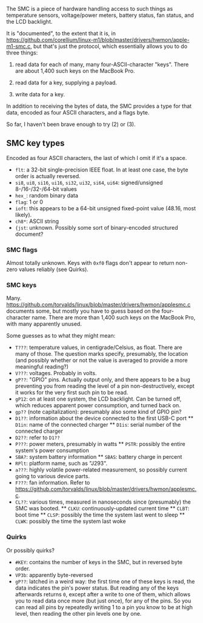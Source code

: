 The SMC is a piece of hardware handling access to such things as temperature sensors, voltage/power meters, battery status, fan status, and the LCD backlight.

It is "documented", to the extent that it is, in https://github.com/corellium/linux-m1/blob/master/drivers/hwmon/apple-m1-smc.c, but that's just the protocol, which essentially allows you to do three things:

1. read data for each of many, many four-ASCII-character "keys". There are about 1,400 such keys on the MacBook Pro.

2. read data for a key, supplying a payload.

3. write data for a key.

In addition to receiving the bytes of data, the SMC provides a type for that data, encoded as four ASCII characters, and a flags byte.

So far, I haven't been brave enough to try (2) or (3).

## SMC key types

Encoded as four ASCII characters, the last of which I omit if it's a space.

* `flt`: a 32-bit single-precision IEEE float. In at least one case, the byte order is actually reversed.
* `si8`, `ui8`, `si16`, `ui16`, `si32`, `ui32`, `si64`, `ui64`: signed/unsigned 8-/16-/32-/64-bit values
* `hex_`: random binary data
* `flag`: 1 or 0
* `ioft`: this appears to be a 64-bit unsigned fixed-point value (48.16, most likely).
* `ch8*`: ASCII string
* `{jst`: unknown. Possibly some sort of binary-encoded structured document?

### SMC flags

Almost totally unknown. Keys with `0xf0` flags don't appear to return non-zero values reliably (see Quirks).

### SMC keys

Many. https://github.com/torvalds/linux/blob/master/drivers/hwmon/applesmc.c documents some, but mostly you have to guess based on the four-character name. There are more than 1,400 such keys on the MacBook Pro, with many apparently unused.

Some guesses as to what they might mean:
* `T???`: temperature values, in centigrade/Celsius, as float. There are many of those. The question marks specify, presumably, the location (and possibly whether or not the value is averaged to provide a more meaningful reading?)
* `V???`: voltages. Probably in volts.
* `gP??`: "GPIO" pins. Actually output only, and there appears to be a bug preventing you from reading the level of a pin non-destructively, except it works for the very first such pin to be read.
* `gP12`: on at least one system, the LCD backlight. Can be turned off, which reduces apparent power consumption, and turned back on.
* `gp??` (note capitalization): presumably also some kind of GPIO pin?
* `D1??`: information about the device connected to the first USB-C port
** `D1in`: name of the connected charger
** `D1is`: serial number of the connected charger
* `D2??`: refer to `D1??`
* `P???`: power meters, presumably in watts
** `PSTR`: possibly the entire system's power consumption
* `SBA?`: system battery information
** `SBAS`: battery charge in percent
* `RPlt`: platform name, such as "J293".
* `a???`: highly volatile power-related measurement, so possibly current going to various device parts.
* `F???`: fan information. Refer to https://github.com/torvalds/linux/blob/master/drivers/hwmon/applesmc.c.
* `CL??`: various times, measured in nanoseconds since (presumably) the SMC was booted.
** `CLKU`: continuously-updated current time
** `CLBT`: boot time
** `CLSP`: possibly the time the system last went to sleep
** `CLWK`: possibly the time the system last woke


### Quirks

Or possibly quirks?

* `#KEY`: contains the number of keys in the SMC, but in reversed byte order.
* `VP3b`: apparently byte-reversed
* `gP??`: latched in a weird way: the first time one of these keys is read, the data indicates the pin's power status. But reading any of the keys afterwards returns `0`, except after a write to one of them, which allows you to read data once more (but just once), for any of the pins. So you can read all pins by repeatedly writing 1 to a pin you know to be at high level, then reading the other pin levels one by one.